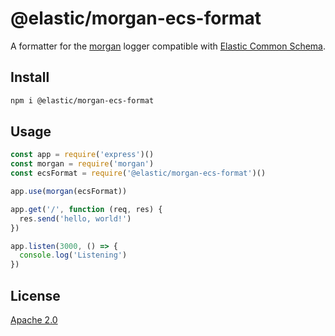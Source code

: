 # @elastic/morgan-ecs-format

A formatter for the [morgan](https://www.npmjs.com/package/morgan) logger compatible with [Elastic Common Schema](https://www.elastic.co/guide/en/ecs/current/index.html).

## Install
```sh
npm i @elastic/morgan-ecs-format
```

## Usage
```js
const app = require('express')()
const morgan = require('morgan')
const ecsFormat = require('@elastic/morgan-ecs-format')()

app.use(morgan(ecsFormat))

app.get('/', function (req, res) {
  res.send('hello, world!')
})

app.listen(3000, () => {
  console.log('Listening')
})

```

## License
[Apache 2.0](./LICENSE)
